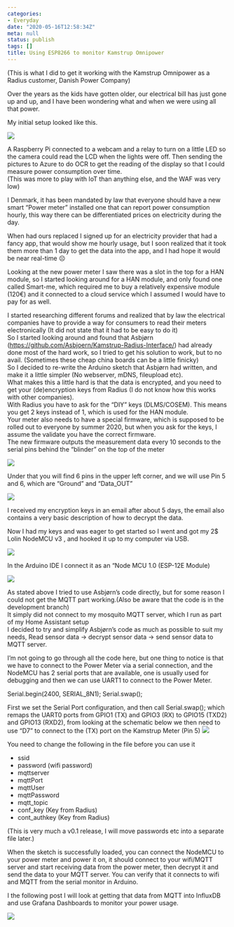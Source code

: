 ```yaml
---
categories:
- Everyday
date: "2020-05-16T12:58:34Z"
meta: null
status: publish
tags: []
title: Using ESP8266 to monitor Kamstrup Omnipower
---
```


(This is what I did to get it working with the Kamstrup Omnipower as a Radius customer, Danish Power Company)

Over the years as the kids have gotten older, our electrical bill has just gone up and up, and I have been wondering what and when we were using all that power. 

My initial setup looked like this.

![](../../static/assets/images/oldsetup.png)

A Raspberry Pi connected to a webcam and a relay to turn on a little LED so the camera could read the LCD when the lights were off. Then sending the pictures to Azure to do OCR to get the reading of the display so that I could measure power consumption over time.  
(This was more to play with IoT than anything else, and the WAF was very low)

I Denmark, it has been mandated by law that everyone should have a new smart “Power meter” installed one that can report power consumption hourly,  this way there can be differentiated prices on electricity  during the day.  

When had ours replaced I signed up for an electricity provider that had a fancy app, that would show me hourly usage, but I soon realized that it took them more than 1 day to get the data into the app, and I had hope it would be near real-time ☹  

Looking at the new power meter I saw there was a slot in the top for a HAN module, so I started looking around for a HAN module, and only found one called Smart-me, which required me to buy a relatively expensive module (120€) and it connected to a cloud service which I assumed I would have to pay for as well.  

I started researching different forums and realized that by law the electrical companies have to provide a way for consumers to read their meters electronically (It did not state that it had to be easy to do it)  
So I started looking around and found that Asbjørn (https://github.com/Asbjoern/Kamstrup-Radius-Interface/) had already done most of the hard work, so I tried to get his solution to work, but to no avail. (Sometimes these cheap china boards can be a little finicky)  
So I decided to re-write the Arduino sketch that Asbjørn had written, and make it a little simpler (No webserver, mDNS, fileupload etc).  
What makes this a little hard is that the data is encrypted, and you need to get your (de)encryption keys from Radius (I do not know how this works with other companies).  
With Radius you have to ask for the “DIY” keys (DLMS/COSEM). This means you get 2 keys instead of 1, which is used for the HAN module.  
Your meter also needs to have a special firmware, which is supposed to be rolled out to everyone by summer 2020, but when you ask for the keys, I assume the validate you have the correct firmware.  
The new firmware outputs the measurement data every 10 seconds to the serial pins behind the “blinder” on the top of the meter

![](../../static/assets/images/kamstrupblinder.png)
 
Under that you will find 6 pins in the upper left corner, and we will use Pin 5 and 6, which are “Ground” and “Data_OUT”

 ![](../../static/assets/images/pinout.png)

I received my encryption keys in an email after about 5 days, the email also contains a very basic description of how to decrypt the data. 

Now I had my keys and was eager to get started so I  went and got my 2$ Lolin NodeMCU v3 , and hooked it up to my computer via USB.

![](../../static/assets/images/lolinesp8266.png)

In the Arduino IDE I connect it as an “Node MCU 1.0 (ESP-12E Module)

![](../../static/assets/images/arduino_ide_lolin.png)

As stated above I tried to use Asbjørn’s code directly, but  for some reason I could not get the MQTT part working.(Also be aware that the code is in the development branch)   
It simply did not connect to my mosquito MQTT server, which I run as part of my Home Assistant setup  
I decided to try and simplify Asbjørn’s code as much as possible to suit my needs, Read sensor data -> decrypt sensor data -> send sensor data to MQTT server. 

I’m not going to go through all the code here, but one thing to notice is that we have to connect to the Power Meter via a serial connection, and the NodeMCU has 2 serial ports that are available, one is usually used for debugging and then we can use UART1 to connect to the Power Meter.
  
  Serial.begin(2400, SERIAL_8N1);
  Serial.swap();

First we set the Serial Port configuration, and then call Serial.swap(); which remaps the UART0 ports from GPIO1 (TX) and GPIO3 (RX) to GPIO15 (TXD2) and GPIO13 (RXD2), from looking at the schematic below we then need to use “D7” to connect to the (TX) port on the Kamstrup Meter (Pin 5)
![](../../static/assets/images/lolin_pinout.png)

You need to change the following in the file before you can use it

*	ssid 
*	password (wifi password)
*	mqttserver
*	mqttPort
*	mqttUser
*	mqttPassword
*	mqtt_topic
*	conf_key (Key from Radius)
*	cont_authkey (Key from Radius)

(This is very much a v0.1 release, I will move passwords etc into a separate file later.)  

When the sketch is successfully loaded, you can connect the NodeMCU to your power meter and power it on, it should connect to your wifi/MQTT server and start receiving data from the power meter, then decrypt it and send the data to your MQTT server. You can verify that it connects to wifi and MQTT from the serial monitor in Arduino.

I the following post I will look at getting that data from MQTT into InfluxDB and use Grafana Dashboards to monitor your power usage.

![](../../static/assets/images/powerusage_grafana.png)